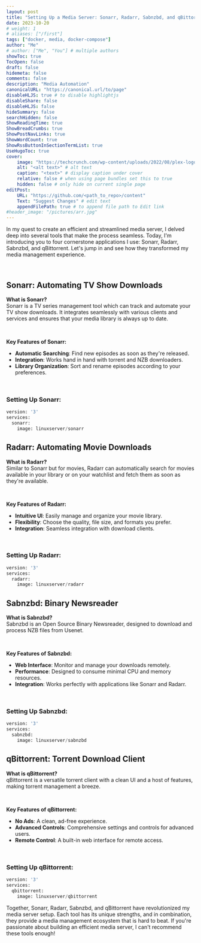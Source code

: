 ```yaml
---
layout: post
title: "Setting Up a Media Server: Sonarr, Radarr, Sabnzbd, and qBittorrent"
date: 2023-10-20
# weight: 1
# aliases: ["/first"]
tags: ["docker, media, docker-compose"]
author: "Me"
# author: ["Me", "You"] # multiple authors
showToc: true
TocOpen: false
draft: false
hidemeta: false
comments: false
description: "Media Automation"
canonicalURL: "https://canonical.url/to/page"
disableHLJS: true # to disable highlightjs
disableShare: false
disableHLJS: false
hideSummary: false
searchHidden: false
ShowReadingTime: true
ShowBreadCrumbs: true
ShowPostNavLinks: true
ShowWordCount: true
ShowRssButtonInSectionTermList: true
UseHugoToc: true
cover:
    image: "https://techcrunch.com/wp-content/uploads/2022/08/plex-logo-full-color-on-black.png" # image path/url
    alt: "<alt text>" # alt text
    caption: "<text>" # display caption under cover
    relative: false # when using page bundles set this to true
    hidden: false # only hide on current single page
editPost:
    URL: "https://github.com/<path_to_repo>/content"
    Text: "Suggest Changes" # edit text
    appendFilePath: true # to append file path to Edit link
#header_image: "/pictures/arr.jpg"
---
```


In my quest to create an efficient and streamlined media server, I delved deep into several tools that make the process seamless. Today, I'm introducing you to four cornerstone applications I use: Sonarr, Radarr, Sabnzbd, and qBittorrent. Let's jump in and see how they transformed my media management experience.

<br/>

## Sonarr: Automating TV Show Downloads

**What is Sonarr?**  
Sonarr is a TV series management tool which can track and automate your TV show downloads. It integrates seamlessly with various clients and services and ensures that your media library is always up to date.

<br/>

**Key Features of Sonarr:**  
   - **Automatic Searching**: Find new episodes as soon as they're released.
   - **Integration**: Works hand in hand with torrent and NZB downloaders.
   - **Library Organization**: Sort and rename episodes according to your preferences.

<br/>

### Setting Up Sonarr:

```python
version: '3'
services:
  sonarr:
    image: linuxserver/sonarr
```

## Radarr: Automating Movie Downloads

**What is Radarr?**  
Similar to Sonarr but for movies, Radarr can automatically search for movies available in your library or on your watchlist and fetch them as soon as they're available.

<br/>

**Key Features of Radarr:**  
   - **Intuitive UI**: Easily manage and organize your movie library.
   - **Flexibility**: Choose the quality, file size, and formats you prefer.
   - **Integration**: Seamless integration with download clients.

<br/>

### Setting Up Radarr:

```python
version: '3'
services:
  radarr:
    image: linuxserver/radarr
```

## Sabnzbd: Binary Newsreader

**What is Sabnzbd?**  
Sabnzbd is an Open Source Binary Newsreader, designed to download and process NZB files from Usenet.

<br/>

**Key Features of Sabnzbd:**  
   - **Web Interface**: Monitor and manage your downloads remotely.
   - **Performance**: Designed to consume minimal CPU and memory resources.
   - **Integration**: Works perfectly with applications like Sonarr and Radarr.

<br/>

### Setting Up Sabnzbd:

```python
version: '3'
services:
  sabnzbd:
    image: linuxserver/sabnzbd
```

## qBittorrent: Torrent Download Client

**What is qBittorrent?**  
qBittorrent is a versatile torrent client with a clean UI and a host of features, making torrent management a breeze.

<br/>

**Key Features of qBittorrent:**  
   - **No Ads**: A clean, ad-free experience.
   - **Advanced Controls**: Comprehensive settings and controls for advanced users.
   - **Remote Control**: A built-in web interface for remote access.

<br/>

### Setting Up qBittorrent:

```python
version: '3'
services:
  qbittorrent:
    image: linuxserver/qbittorrent
```


Together, Sonarr, Radarr, Sabnzbd, and qBittorrent have revolutionized my media server setup. Each tool has its unique strengths, and in combination, they provide a media management ecosystem that is hard to beat. If you're passionate about building an efficient media server, I can't recommend these tools enough!